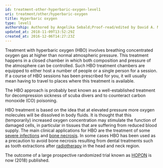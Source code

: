```yaml
---
id: treatment-other-hyperbaric-oxygen-level1
uri: treatment/other/hyperbaric-oxygen
title: Hyperbaric oxygen
type: level1
authorship: Authored by Angelika Sebald;Proof-read/edited by David A. Mitchell
updated_at: 2018-11-09T13:52:29Z
created_at: 2016-12-06T14:27:23Z
---
```


<p>Treatment with hyperbaric oxygen (HBO) involves breathing concentrated
    oxygen gas at higher than normal atmospheric pressure. This
    treatment happens in a closed chamber in which both composition
    and pressure of the atmosphere can be controlled. Such HBO
    treatment chambers are equipped to either host a number of
    people or a single person for a session. If a course of HBO
    sessions has been prescribed for you, it will usually mean
    having to travel to places where this treatment is available.</p>
<p>The HBO approach is probably best known as a well-established
    treatment for decompression sickness of scuba divers and
    to counteract carbon monoxide (CO) poisoning.</p>
<p>HBO treatment is based on the idea that at elevated pressure
    more oxygen molecules will be dissolved in body fluids. It
    is thought that this (temporarily) increased oxygen concentration
    may stimulate the function of damaged cells, in particular
    in tissues that are suffering from reduced blood supply.
    The main clinical applications for HBO are the treatment
    of some <a href="/diagnosis/a-z/infection">severe infections</a>    and <a href="/diagnosis/a-z/necrosis">bone necrosis</a>.
    In some cases HBO has been used as a precaution to avoid
    bone necrosis resulting from dental treatments such as tooth
    extractions after <a href="/treatment/radiotherapy">radiotherapy</a>    in the head and neck region.</p>
<p>The outcome of a large prospective randomized trial known as
    <a href="/treatment/other/further-reading">HOPON</a> is now
    (2018) published.</p>
